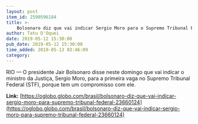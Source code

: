 ```yaml
---
layout: post
item_id: 2590596184
title: >-
    Bolsonaro diz que vai indicar Sergio Moro para o Supremo Tribunal Federal
author: Tatu D'Oquei
date: 2019-05-12 15:30:00
pub_date: 2019-05-12 15:30:00
time_added: 2019-05-13 03:46:09
category: 
---
```


RIO — O presidente Jair Bolsonaro disse neste domingo que vai indicar o ministro da Justiça, Sergio Moro, para a primeira vaga no Supremo Tribunal Federal (STF), porque tem um compromisso com ele.

**Link:** [https://oglobo.globo.com/brasil/bolsonaro-diz-que-vai-indicar-sergio-moro-para-supremo-tribunal-federal-23660124](https://oglobo.globo.com/brasil/bolsonaro-diz-que-vai-indicar-sergio-moro-para-supremo-tribunal-federal-23660124)

